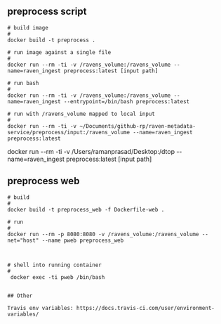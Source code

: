 ## preprocess script

```
# build image
#
docker build -t preprocess .

# run image against a single file
#
docker run --rm -ti -v /ravens_volume:/ravens_volume --name=raven_ingest preprocess:latest [input path]

# run bash
#
docker run --rm -ti -v /ravens_volume:/ravens_volume --name=raven_ingest --entrypoint=/bin/bash preprocess:latest

# run with /ravens_volume mapped to local input
#
docker run --rm -ti -v ~/Documents/github-rp/raven-metadata-service/preprocess/input:/ravens_volume --name=raven_ingest preprocess:latest
```

docker run --rm -ti -v /Users/ramanprasad/Desktop:/dtop --name=raven_ingest preprocess:latest [input path]


## preprocess web

```
# build
#
docker build -t preprocess_web -f Dockerfile-web .

# run
#
docker run --rm -p 8080:8080 -v /ravens_volume:/ravens_volume --net="host" --name pweb preprocess_web



# shell into running container
#
 docker exec -ti pweb /bin/bash


## Other

Travis env variables: https://docs.travis-ci.com/user/environment-variables/
